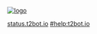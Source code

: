 <div class="header-small">

[![logo](https://t2bot.io/img/t2bot-banner.png)](/)

<div class="header-links">

[status.t2bot.io](https://status.t2bot.io)
[#help:t2bot.io](https://matrix.to/#/#help:t2bot.io)

</div>

</div>
